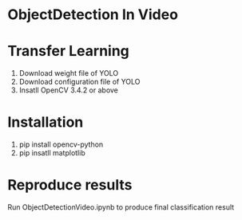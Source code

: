 # ObjectDetection In Video


# Transfer Learning
1. Download weight file of YOLO
2. Download configuration file of YOLO
3. Insatll OpenCV 3.4.2 or above

# Installation 
1. pip install opencv-python
2. pip insatll matplotlib

# Reproduce results
 Run ObjectDetectionVideo.ipynb to produce final classification result
